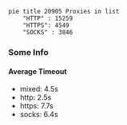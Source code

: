 
```mermaid
pie title 20905 Proxies in list
    "HTTP" : 15259
    "HTTPS": 4549
    "SOCKS" : 3846
```

### Some Info
#### Average Timeout

- mixed: 4.5s
- http: 2.5s
- https: 7.7s
- socks: 6.4s